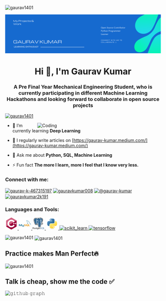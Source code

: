 <p align="left"> <img src="https://komarev.com/ghpvc/?username=gaurav1401&label=Profile%20views&color=0e75b6&style=flat" alt="gaurav1401" /> </p>

![Banner](Header/header.png)

<h1 align="center">Hi 👋, I'm Gaurav Kumar</h1>
<h3 align="center">A Pre Final Year Mechanical Engineering Student, who is currently participating in different Machine Learning Hackathons and looking forward to collaborate in open source projects</h3>


<p align="left"> <a href="https://github.com/ryo-ma/github-profile-trophy"><img src="https://github-profile-trophy.vercel.app/?username=gaurav1401" alt="gaurav1401" /></a> </p>

<img align = 'right' alt = 'Coding' width = 400 src = "https://media1.giphy.com/media/ZgBHqRyBXetos/giphy.gif" />

- 🌱 I’m currently learning **Deep Learning**

- 📝 I regularly write articles on [https://gaurav-kumar.medium.com/](https://gaurav-kumar.medium.com/)

- 💬 Ask me about **Python, SQL, Machine Learning**

- ⚡ Fun fact **The more I learn, more I feel that I know very less.**

<h3 align="left">Connect with me:</h3>
<p align="left">
<a href="https://linkedin.com/in/gaurav-k-467315197" target="blank"><img align="center" src="https://raw.githubusercontent.com/rahuldkjain/github-profile-readme-generator/master/src/images/icons/Social/linked-in-alt.svg" alt="gaurav-k-467315197" height="30" width="40" /></a>
<a href="https://kaggle.com/gauravkumar008" target="blank"><img align="center" src="https://raw.githubusercontent.com/rahuldkjain/github-profile-readme-generator/master/src/images/icons/Social/kaggle.svg" alt="gauravkumar008" height="30" width="40" /></a>
<a href="https://medium.com/@gaurav-kumar" target="blank"><img align="center" src="https://raw.githubusercontent.com/rahuldkjain/github-profile-readme-generator/master/src/images/icons/Social/medium.svg" alt="@gaurav-kumar" height="30" width="40" /></a>
<a href="https://www.hackerrank.com/gauravkumar2k191" target="blank"><img align="center" src="https://raw.githubusercontent.com/rahuldkjain/github-profile-readme-generator/master/src/images/icons/Social/hackerrank.svg" alt="gauravkumar2k191" height="30" width="40" /></a>
</p>

<h3 align="left">Languages and Tools:</h3>
<p align="left"> <a href="https://www.w3schools.com/cpp/" target="_blank"> <img src="https://raw.githubusercontent.com/devicons/devicon/master/icons/cplusplus/cplusplus-original.svg" alt="cplusplus" width="40" height="40"/> </a> <a href="https://www.mysql.com/" target="_blank"> <img src="https://raw.githubusercontent.com/devicons/devicon/master/icons/mysql/mysql-original-wordmark.svg" alt="mysql" width="40" height="40"/> </a> <a href="https://www.postgresql.org" target="_blank"> <img src="https://raw.githubusercontent.com/devicons/devicon/master/icons/postgresql/postgresql-original-wordmark.svg" alt="postgresql" width="40" height="40"/> </a> <a href="https://www.python.org" target="_blank"> <img src="https://raw.githubusercontent.com/devicons/devicon/master/icons/python/python-original.svg" alt="python" width="40" height="40"/> </a> <a href="https://scikit-learn.org/" target="_blank"> <img src="https://upload.wikimedia.org/wikipedia/commons/0/05/Scikit_learn_logo_small.svg" alt="scikit_learn" width="40" height="40"/> </a> <a href="https://www.tensorflow.org" target="_blank"> <img src="https://www.vectorlogo.zone/logos/tensorflow/tensorflow-icon.svg" alt="tensorflow" width="40" height="40"/> </a> </p>

<p><img align="left" src="https://github-readme-stats.vercel.app/api/top-langs?username=gaurav1401&show_icons=true&locale=en&layout=compact" alt="gaurav1401" /></p>

<p>&nbsp;<img align="center" src="https://github-readme-stats.vercel.app/api?username=gaurav1401&show_icons=true&locale=en" alt="gaurav1401" /></p>

## Practice makes Man Perfect🔥
<p><img align="center" src="https://github-readme-streak-stats.herokuapp.com/?user=gaurav1401&" alt="gaurav1401" /></p>

## Talk is cheap, show me the code ✅
![𝚐𝚒𝚝𝚑𝚞𝚋 𝚐𝚛𝚊𝚙𝚑](https://activity-graph.herokuapp.com/graph?username=gaurav1401&theme=react-dark&hide_border=true&area=true)

<!---
Gaurav1401/Gaurav1401 is a ✨ special ✨ repository because its `README.md` (this file) appears on your GitHub profile.
You can click the Preview link to take a look at your changes.
--->
